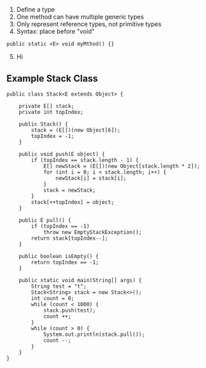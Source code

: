 ##

1. Define a type <E> 
2. One method can have multiple generic types
3. Only represent reference types, not primitive types
4. Syntax: place before "void"
  ```
  public static <E> void myMthod() {}
  ```
5. Hi


## Example Stack Class
```
public class Stack<E extends Object> {

	private E[] stack;
	private int topIndex;
	
	public Stack() {
		stack = (E[])(new Object[6]);
		topIndex = -1;
	}
	
	public void push(E object) {
		if (topIndex == stack.length - 1) {
			E[] newStack = (E[])(new Object[stack.length * 2]);
			for (int i = 0; i < stack.length; i++) {
				newStack[i] = stack[i];
			}
			stack = newStack;
		}
		stack[++topIndex] = object;
	}
	
	public E pull() {
		if (topIndex == -1)
			throw new EmptyStackException();
		return stack[topIndex--];
	}
	
	public boolean isEmpty() {
		return topIndex == -1;
	}
	
	public static void main(String[] args) {
		String test = "t";
		Stack<String> stack = new Stack<>();
		int count = 0;
		while (count < 1000) {
			stack.push(test);
			count ++;
		}
		while (count > 0) {
			System.out.println(stack.pull());
			count --;
		}
	}
}
```
